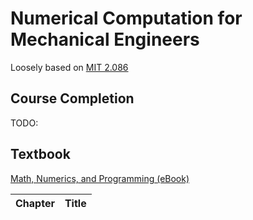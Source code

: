 # Numerical Computation for Mechanical Engineers

Loosely based on [MIT 2.086](https://ocw.mit.edu/courses/mechanical-engineering/2-086-numerical-computation-for-mechanical-engineers-fall-2014/)

## Course Completion

TODO:

## Textbook

[Math, Numerics, and Programming (eBook)](http://ocw.mit.edu/ans7870/2/2.086/F14/MIT2_086S13_Textbook.pdf)

| Chapter | Title |
| ---- | ---- | 
